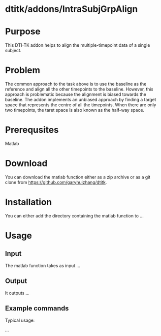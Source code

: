 # dtitk/addons/IntraSubjGrpAlign

# Purpose

This DTI-TK addon helps to align the multiple-timepoint data of a single subject.

# Problem

The common approach to the task above is to use the baseline as the reference and align all the other timepoints to the baseline. However, this approach is problematic because the alignment is biased towards the baseline. The addon implements an unbiased approach by finding a target space that represents the centre of all the timepoints. When there are only two timepoints, the taret space is also known as the half-way space.

# Prerequsites

Matlab

# Download

You can download the matlab function either as a zip archive or as a git clone from https://github.com/garyhuizhang/dtitk.

# Installation

You can either add the directory containing the matlab function to ...

# Usage

## Input

The matlab function takes as input ...

## Output

It outputs ...

## Example commands

Typical usage:

...

